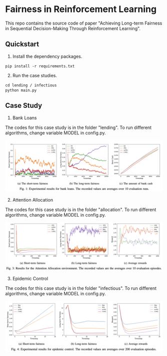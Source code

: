 # Fairness in Reinforcement Learning

This repo contains the source code of paper "Achieving Long-term Fairness in Sequential
Decision-Making Through Reinforcement Learning".



## Quickstart

1. Install the dependency packages.
```
pip install -r requirements.txt
```

2. Run the case studies.
``` 
cd lending / infectious
python main.py
```

## Case Study

1. Bank Loans

The codes for this case study is in the folder "lending". 
To run different algorithms, change variable MODEL in config.py.

![lending](./assets/lending.png)


2. Attention Allocation

The codes for this case study is in the folder "allocation". 
To run different algorithms, change variable MODEL in config.py.

![attention](./assets/attention.png)


3. Epidemic Control

The codes for this case study is in the folder "infectious". 
To run different algorithms, change variable MODEL in config.py.

![infectious](./assets/infectious.png)


